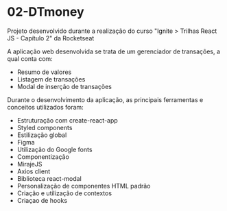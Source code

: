 # 02-DTmoney

Projeto desenvolvido durante a realização do curso "Ignite > Trilhas React JS - Capítulo 2" da Rocketseat

A aplicação web desenvolvida se trata de um gerenciador de transações, a qual conta com:
- Resumo de valores
- Listagem de transações
- Modal de inserção de transações

Durante o desenvolvimento da aplicação, as principais ferramentas e conceitos utilizados foram:
- Estruturação com create-react-app
- Styled components
- Estilização global
- Figma
- Utilização do Google fonts
- Componentização
- MirajeJS
- Axios client
- Biblioteca react-modal
- Personalização de componentes HTML padrão
- Criação e utilização de contextos
- Criaçao de hooks
